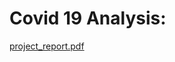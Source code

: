 # Covid 19 Analysis:

[project_report.pdf](https://github.com/RyanSafa/csc110_project/files/11858351/project_report.pdf)
